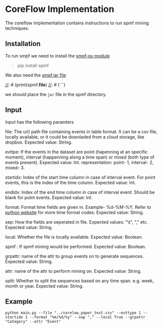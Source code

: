 # CoreFlow Implementation

The coreflow implementation contains instructions to run spmf mining techniques.

## Installation

To run smpf we need to install the [smpf-py module](https://pypi.org/project/spmf/)

> pip install spmf

We also need the [smpf.jar file](http://www.philippe-fournier-viger.com/spmf/download-spmfjar.php)  

[//]: # (and place that in the same directory as the smpf module. The module location can be acquired using following commands by initiating python in commandline.)

[//]: # (```python)
[//]: # (import spmf)
[//]: # (print(spmf.__file__)
[//]: # (```)

[//]: # (or )
we should place the `jar` file in the spmf directory.

## Input

Input has the following paramters

file: The url/ path file containing events in table format. It can be a csv file, locally available, or it could be downladed from a cloud storage, like dropbox. Expected value: String.

evttpe: If the events in the dataset are point (hapenning at an specific moment), interval (happenning along a time span) or mixed (both type of events present). Expected value: Int. representation: point- 1, interval- 2, mixed- 3.

startidx: Index of the start time column in case of interval event. For point events, this is the index of the time column. Expected value: Int.

endidx: Index of the end time column in case of interval event. Should be blank for point events. Expected value: Int.

format: Format time fields are given in. Example- %d-%M-%Y. Refer to [python website](https://docs.python.org/3/library/datetime.html#strftime-and-strptime-format-codes) for more time format codes. Expected value: String.

sep: How the fields are seperated in file. Expected values: "\t", "," etc. Expected value: String.

local: Whether the file is locally available. Expected value: Boolean.

spmf : If spmf mining would be performed. Expected value: Boolean.

grpattr: name of the attr to group events on to generate sequences. Expected value: String.

attr: name of the attr to perform mining on. Expected value: String.

split: Whether to split the sequences based on any time span. e.g. week, month or year. Expected value: String.

## Example

```shell
python main.py --file "../corelow_paper_test.csv" --evttype 1 --startidx 1 --format "%m/%d/%y" --sep "," --local True --grpattr "Category" --attr "Event"
```
